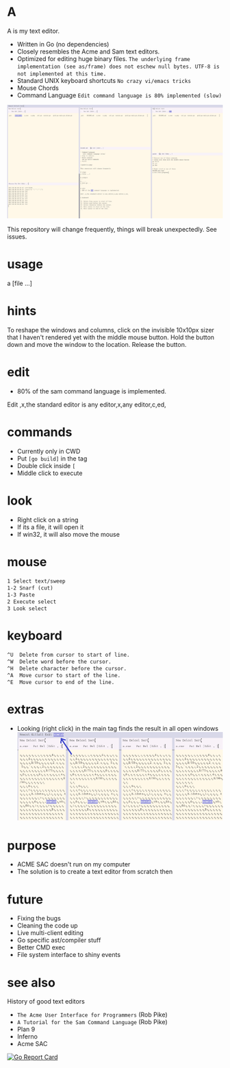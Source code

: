 # A
A is my text editor. 
- Written in Go (no dependencies)
- Closely resembles the Acme and Sam text editors.
- Optimized for editing huge binary files. 
  `The underlying frame implementation (see as/frame) does not eschew null bytes. UTF-8 is not implemented at this time.`
- Standard UNIX keyboard shortcuts
  `No crazy vi/emacs tricks`
- Mouse Chords
- Command Language
  `Edit command language is 80% implemented (slow)`


![paint](a.png)

This repository will change frequently, things will break unexpectedly. See issues.

# usage
a [file ...]

# hints
To reshape the windows and columns, click on the invisible 10x10px sizer that I haven't rendered yet with the middle mouse button. Hold the button down and move the window to the location. Release the button.

# edit
- 80% of the sam command language is implemented.

Edit ,x,the standard editor is any editor,x,any editor,c,ed,

# commands
- Currently only in CWD
- Put ```[go build]``` in the tag
- Double click inside ```[```
- Middle click to execute

# look
- Right click on a string
- If its a file, it will open it
- If win32, it will also move the mouse

# mouse
```
1 Select text/sweep
1-2 Snarf (cut)
1-3 Paste
2 Execute select
3 Look select
```

# keyboard
```
^U  Delete from cursor to start of line.
^W  Delete word before the cursor.
^H  Delete character before the cursor.
^A  Move cursor to start of the line.
^E  Move cursor to end of the line.
```

# extras
- Looking (right click) in the main tag finds the result in all open windows
![paint](jump.png)    

# purpose
- ACME SAC doesn't run on my computer
- The solution is to create a text editor from scratch then

# future
- Fixing the bugs
- Cleaning the code up
- Live multi-client editing
- Go specific ast/compiler stuff
- Better CMD exec
- File system interface to shiny events

# see also
History of good text editors

- `The Acme User Interface for Programmers` (Rob Pike)
- `A Tutorial for the Sam Command Language` (Rob Pike)
- Plan 9 
- Inferno
- Acme SAC

[![Go Report Card](https://goreportcard.com/badge/github.com/as/a)](https://goreportcard.com/badge/github.com/as/a)